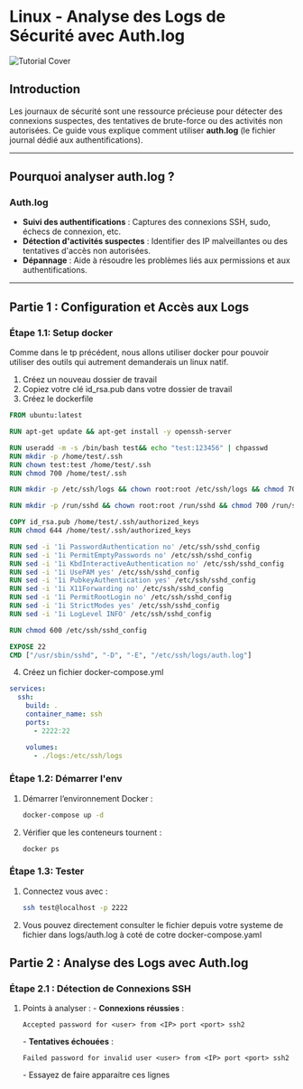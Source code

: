 # Linux - Analyse des Logs de Sécurité avec Auth.log

![Tutorial Cover](assets/authlog-syslog.jpg)

## Introduction

Les journaux de sécurité sont une ressource précieuse pour détecter des connexions suspectes, des tentatives de brute-force ou des activités non autorisées. Ce guide vous explique comment utiliser **auth.log** (le fichier journal dédié aux authentifications).

---

## Pourquoi analyser auth.log ?

### Auth.log
- **Suivi des authentifications** : Captures des connexions SSH, sudo, échecs de connexion, etc.
- **Détection d'activités suspectes** : Identifier des IP malveillantes ou des tentatives d'accès non autorisées.
- **Dépannage** : Aide à résoudre les problèmes liés aux permissions et aux authentifications.
---

## Partie 1 : Configuration et Accès aux Logs

### Étape 1.1: Setup docker 

Comme dans le tp précédent, nous allons utiliser docker pour pouvoir utiliser des outils qui autrement demanderais un linux natif.

1. Créez un nouveau dossier de travail
2. Copiez votre clé id_rsa.pub dans votre dossier de travail
3. Créez le dockerfile
```dockerfile
FROM ubuntu:latest

RUN apt-get update && apt-get install -y openssh-server

RUN useradd -m -s /bin/bash test&& echo "test:123456" | chpasswd
RUN mkdir -p /home/test/.ssh 
RUN chown test:test /home/test/.ssh 
RUN chmod 700 /home/test/.ssh

RUN mkdir -p /etc/ssh/logs && chown root:root /etc/ssh/logs && chmod 700 /etc/ssh/logs

RUN mkdir -p /run/sshd && chown root:root /run/sshd && chmod 700 /run/sshd

COPY id_rsa.pub /home/test/.ssh/authorized_keys
RUN chmod 644 /home/test/.ssh/authorized_keys

RUN sed -i '1i PasswordAuthentication no' /etc/ssh/sshd_config
RUN sed -i '1i PermitEmptyPasswords no' /etc/ssh/sshd_config
RUN sed -i '1i KbdInteractiveAuthentication no' /etc/ssh/sshd_config
RUN sed -i '1i UsePAM yes' /etc/ssh/sshd_config
RUN sed -i '1i PubkeyAuthentication yes' /etc/ssh/sshd_config
RUN sed -i '1i X11Forwarding no' /etc/ssh/sshd_config
RUN sed -i '1i PermitRootLogin no' /etc/ssh/sshd_config
RUN sed -i '1i StrictModes yes' /etc/ssh/sshd_config
RUN sed -i '1i LogLevel INFO' /etc/ssh/sshd_config

RUN chmod 600 /etc/ssh/sshd_config

EXPOSE 22
CMD ["/usr/sbin/sshd", "-D", "-E", "/etc/ssh/logs/auth.log"]
```

4. Créez un fichier docker-compose.yml
```yaml
services:
  ssh:
    build: .
    container_name: ssh
    ports:
      - 2222:22

    volumes:
      - ./logs:/etc/ssh/logs
```


### Étape 1.2: Démarrer l'env

1. Démarrer l’environnement Docker :
   ```bash
   docker-compose up -d
   ```

2. Vérifier que les conteneurs tournent :
   ```text
   docker ps
   ```

### Étape 1.3: Tester

1. Connectez vous avec :
   ```bash
   ssh test@localhost -p 2222
   ```
2. Vous pouvez directement consulter le fichier depuis votre systeme de fichier dans logs/auth.log à coté de cotre docker-compose.yaml

## Partie 2 : Analyse des Logs avec Auth.log

### Étape 2.1 : Détection de Connexions SSH

1. Points à analyser :
   \- **Connexions réussies** :
     ```text
     Accepted password for <user> from <IP> port <port> ssh2
     ```
   \- **Tentatives échouées** :
     ```text
     Failed password for invalid user <user> from <IP> port <port> ssh2
     ```
   \- Essayez de faire apparaitre ces lignes
